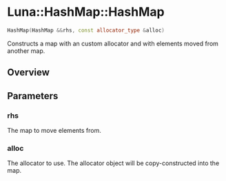 # Luna::HashMap::HashMap

```c++
HashMap(HashMap &&rhs, const allocator_type &alloc)
```

Constructs a map with an custom allocator and with elements moved from another map. 

## Overview


## Parameters
### rhs
The map to move elements from. 

### alloc
The allocator to use. The allocator object will be copy-constructed into the map. 

